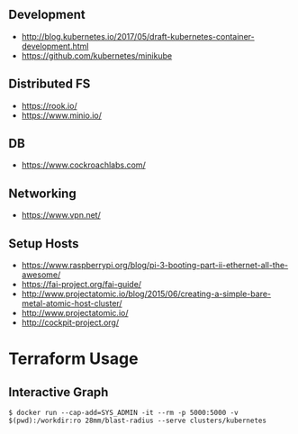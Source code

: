 ## Development
- http://blog.kubernetes.io/2017/05/draft-kubernetes-container-development.html
- https://github.com/kubernetes/minikube

## Distributed FS
- https://rook.io/
- https://www.minio.io/

## DB
- https://www.cockroachlabs.com/

## Networking
- https://www.vpn.net/

## Setup Hosts
- https://www.raspberrypi.org/blog/pi-3-booting-part-ii-ethernet-all-the-awesome/
- https://fai-project.org/fai-guide/
- http://www.projectatomic.io/blog/2015/06/creating-a-simple-bare-metal-atomic-host-cluster/
- http://www.projectatomic.io/
- http://cockpit-project.org/

# Terraform Usage

## Interactive Graph

```shell
$ docker run --cap-add=SYS_ADMIN -it --rm -p 5000:5000 -v $(pwd):/workdir:ro 28mm/blast-radius --serve clusters/kubernetes
```
